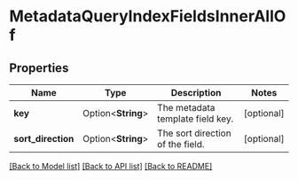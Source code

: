 # MetadataQueryIndexFieldsInnerAllOf

## Properties

Name | Type | Description | Notes
------------ | ------------- | ------------- | -------------
**key** | Option<**String**> | The metadata template field key. | [optional]
**sort_direction** | Option<**String**> | The sort direction of the field. | [optional]

[[Back to Model list]](../README.md#documentation-for-models) [[Back to API list]](../README.md#documentation-for-api-endpoints) [[Back to README]](../README.md)


